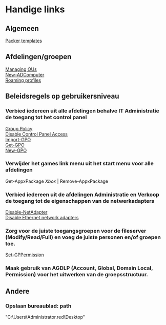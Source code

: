 # Handige links

## Algemeen
[Packer templates](https://github.com/ruzickap/packer-templates/tree/master/http)  

## Afdelingen/groepen
[Managing OUs](https://blog.netwrix.com/2018/06/26/managing-ous-and-moving-their-objects-with-powershell/)  
[New-ADComputer](https://docs.microsoft.com/en-us/powershell/module/addsadministration/new-adcomputer?view=win10-ps)    
[Roaming profiles](https://sid-500.com/2017/08/27/active-directory-configuring-roaming-profiles-using-gui-and-powershell/)   

## Beleidsregels op gebruikersniveau
### Verbied iedereen uit alle afdelingen behalve IT Administratie de toegang tot het control panel  
[Group Policy](https://blog.netwrix.com/2019/04/11/top-10-group-policy-powershell-commands/)    
[Disable Control Panel Access](http://www.mustbegeek.com/disable-control-panel-access-using-group-policy-on-windows/)  
[Import-GPO](https://docs.microsoft.com/en-us/powershell/module/grouppolicy/import-gpo?view=win10-ps)   
[Get-GPO](https://docs.microsoft.com/en-us/powershell/module/grouppolicy/get-gpo?view=win10-ps)   
[New-GPO](https://sid-500.com/2017/08/25/configuring-group-policies-by-using-windows-powershell/)   
### Verwijder het games link menu uit het start menu voor alle afdelingen
Get-AppxPackage *Xbox* | Remove-AppxPackage  
### Verbied iedereen uit de afdelingen Administratie en Verkoop de toegang tot de eigenschappen van de netwerkadapters  
[Disable-NetAdapter](https://docs.microsoft.com/en-us/powershell/module/netadapter/disable-netadapter?view=win10-ps)  
[Disable Ethernet network adapters](https://www.windowscentral.com/how-enable-or-disable-wi-fi-and-ethernet-network-adapters-windows-10)  

### Zorg voor de juiste toegangsgroepen voor de fileserver (Modify/Read/Full) en voeg de juiste personen en/of groepen toe.  
[Set-GPPermission](https://docs.microsoft.com/en-us/powershell/module/grouppolicy/Set-GPPermission?view=win10-ps)  


### Maak gebruik van AGDLP (Account, Global, Domain Local, Permission) voor het uitwerken van de groepsstructuur.

## Andere
### Opslaan bureaublad: path
"C:\Users\Administrator.red\Desktop"    